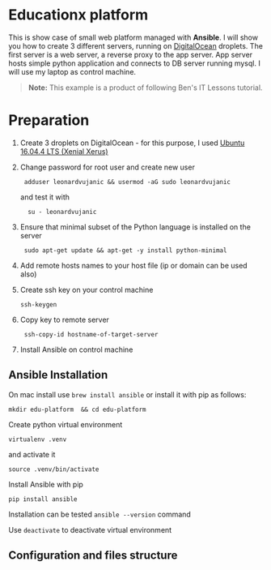 # Educationx platform

This is show case of small web platform managed with  **Ansible**. I will show you how to create 3 different servers, running on [DigitalOcean](https://www.digitalocean.com/) droplets. The first server is a web server, a reverse proxy to the app server. App server hosts simple python application and connects to DB server running mysql. I will use my laptop as control machine.

> **Note:** This example is a product of following Ben's IT Lessons tutorial.


# Preparation

1. Create 3 droplets on DigitalOcean - for this purpose, I used [Ubuntu 16.04.4 LTS (Xenial Xerus)](http://releases.ubuntu.com/16.04.4/)

2. Change password for root user and create new user

		adduser leonardvujanic && usermod -aG sudo leonardvujanic

	and test it with

		 su - leonardvujanic

3. Ensure that minimal subset of the Python language is installed on the server

	    sudo apt-get update && apt-get -y install python-minimal

4. Add remote hosts names to your host file (ip or domain can be used also)
5.	Create ssh key on your control machine

	    ssh-keygen

6. Copy key to remote server

	    ssh-copy-id hostname-of-target-server

7. Install Ansible on control machine

## Ansible Installation
On mac install use `brew install ansible` or install it with pip as follows:

    mkdir edu-platform  && cd edu-platform

Create python virtual environment

    virtualenv .venv
    
and activate it

    source .venv/bin/activate

Install Ansible with pip

    pip install ansible

Installation can be tested `ansible --version` command

Use `deactivate` to deactivate virtual environment


## Configuration and files structure

